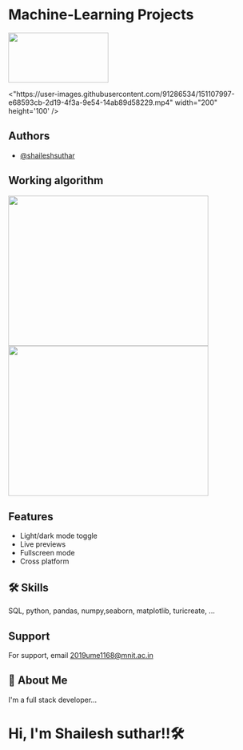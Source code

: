 # **Machine-Learning Projects**                                      

  
<p float="right">
  <img src="https://miro.medium.com/max/1400/1*cG6U1qstYDijh9bPL42e-Q.jpeg" width="200" height='100' />
</p>
<p float="right">
  <"https://user-images.githubusercontent.com/91286534/151107997-e68593cb-2d19-4f3a-9e54-14ab89d58229.mp4" width="200" height='100' />
</p>
  


## Authors

- [@shaileshsuthar](https://github.com/shaileshsuthar675/)


## Working algorithm


<p float="left">
  <img src="https://data-flair.training/blogs/wp-content/uploads/sites/2/2017/07/what-is-machine-learning.jpg" width="400" height='300' />
  <img src="https://www.eurixgroup.com/wp-content/uploads/2021/01/ml-e1610553826718.jpg" width="400" height='300' /> 
</p>


## Features

- Light/dark mode toggle
- Live previews
- Fullscreen mode
- Cross platform


## 🛠 Skills
SQL, python, pandas, numpy,seaborn, matplotlib,
turicreate, ... 

## Support

For support, email 2019ume1168@mnit.ac.in


## 🚀 About Me
I'm a full stack developer...
# Hi, I'm Shailesh suthar!!🛠
